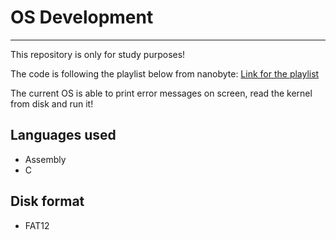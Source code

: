 # OS Development
---
This repository is only for study purposes!

The code is following the playlist below from nanobyte:
[Link for the playlist](https://www.youtube.com/playlist?list=PLFjM7v6KGMpiH2G-kT781ByCNC_0pKpPN)

The current OS is able to print error messages on screen, read the kernel from disk and run it!

## Languages used
 * Assembly
 * C

## Disk format
 * FAT12
